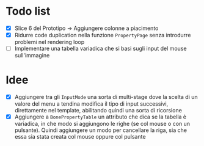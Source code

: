 # Todo list

+ [x] Slice 6 del Prototipo -> Aggiungere colonne a piacimento
+ [x] Ridurre code duplication nella funzione `PropertyPage` senza introdurre problemi nel rendering loop
+ [ ] Implementare una tabella variadica che si basi sugli input del mouse sull'immagine

# Idee

+ [x] Aggiungere tra gli `InputMode` una sorta di multi-stage dove la scelta di un valore del menu a tendina modifica il tipo di input successivi, direttamente nel template, abilitando quindi una sorta di ricorsione
+ [x] Aggiungere a `BonePropertyTable` un attributo che dica se la tabella è variadica, in che modo si aggiungono le righe (se col mouse o con un pulsante).
  Quindi aggiungere un modo per cancellare la riga, sia che essa sia stata creata col mouse oppure col pulsante